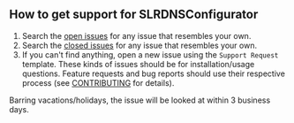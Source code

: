 ## How to get support for SLRDNSConfigurator

1. Search the [open issues](https://github.com/madsolar8582/SLRDNSConfigurator/issues?utf8=%E2%9C%93&q=is%3Aissue+is%3Aopen) for any issue that resembles your own.
2. Search the [closed issues](https://github.com/madsolar8582/SLRDNSConfigurator/issues?utf8=%E2%9C%93&q=is%3Aissue+is%3Aclosed) for any issue that resembles your own.
3. If you can't find anything, open a new issue using the `Support Request` template. These kinds of issues should be for installation/usage questions. Feature requests and bug reports should use their respective process (see [CONTRIBUTING](CONTRIBUTING.md) for details).

Barring vacations/holidays, the issue will be looked at within 3 business days.
